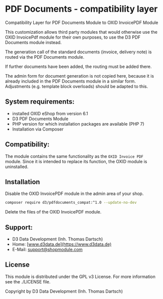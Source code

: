 # PDF Documents - compatibility layer

Compatibility Layer for PDF Documents Module to OXID InvoicePDF Module

This customization allows third party modules that would otherwise use the OXID InvoicePdf module for their own purposes, to use the D3 PDF Documents module instead.

The generation call of the standard documents (invoice, delivery note) is routed via the PDF Documents module.

If further documents have been added, the routing must be added there.

The admin form for document generation is not copied here, because it is already included in the PDF Documents module in a similar form. Adjustments (e.g. template block overloads) should be adapted to this.

## System requirements:

- installed OXID eShop from version 6.1
- D3 PDF Documents Module
- PHP version for which installation packages are available (PHP 7)
- Installation via Composer

## Compatibility:

The module contains the same functionality as the `OXID Invoice PDF` module. Since it is intended to replace its function, the OXID module is uninstalled.

## Installation 

Disable the OXID InvoicePDF module in the admin area of your shop.

```bash
composer require d3/pdfdocuments_compat:^1.0 --update-no-dev
```

Delete the files of the OXID InvoicePDF module.

## Support:

- D3 Data Development (Inh. Thomas Dartsch)
- Home: [www.d3data.de](https://www.d3data.de)
- E-Mail: support@shopmodule.com

## License

This module is distributed under the GPL v3 License. For more information see the ./LICENSE file.

Copyright by D3 Data Development (Inh. Thomas Dartsch)